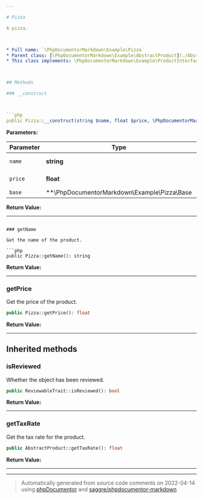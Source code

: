```yaml
---

# Pizza

A pizza.



* Full name: `\PhpDocumentorMarkdown\Example\Pizza`
* Parent class: [\PhpDocumentorMarkdown\Example\AbstractProduct](./AbstractProduct.md)
* This class implements: \PhpDocumentorMarkdown\Example\ProductInterface



## Methods

### __construct



```php
public Pizza::__construct(string $name, float $price, \PhpDocumentorMarkdown\Example\Pizza\Base|null $base = null): mixed
```








**Parameters:**

| Parameter | Type | Description |
|-----------|------|-------------|
| `name` | **string** | Product name. |
| `price` | **float** | Product price. |
| `base` | **\PhpDocumentorMarkdown\Example\Pizza\Base|null** | Pizza base. |


**Return Value:**





---
```

### getName

Get the name of the product.

```php
public Pizza::getName(): string
```









**Return Value:**





---
### getPrice

Get the price of the product.

```php
public Pizza::getPrice(): float
```









**Return Value:**





---


## Inherited methods

### isReviewed

Whether the object has been reviewed.

```php
public ReviewableTrait::isReviewed(): bool
```









**Return Value:**





---
### getTaxRate

Get the tax rate for the product.

```php
public AbstractProduct::getTaxRate(): float
```









**Return Value:**





---


---
> Automatically generated from source code comments on 2022-04-14 using [phpDocumentor](http://www.phpdoc.org/) and [saggre/phpdocumentor-markdown](https://github.com/Saggre/phpDocumentor-markdown)
